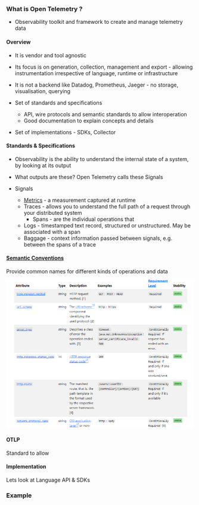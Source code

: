 ### What is Open Telemetry ?

- Observability toolkit and framework to create and manage telemetry data

#### Overview

- It is vendor and tool agnostic
- Its focus is on generation, collection, management and export - allowing instrumentation irrespective of language, runtime or infrastructure
- It is not a backend like Datadog, Prometheus, Jaeger - no storage, visualisation, querying

- Set of standards and specifications
  - API, wire protocols and semantic standards to allow interoperation
  - Good documentation to explain concepts and details
- Set of implementations - SDKs, Collector

#### Standards & Specifications

- Observability is the ability to understand the internal state of a system, by looking at its output
- What outputs are these? Open Telemetry calls these Signals

- Signals
  - [Metrics](https://opentelemetry.io/docs/concepts/signals/metrics/) - a measurement captured at runtime
  - Traces - allows you to understand the full path of a request through your distributed system
    - Spans - are the individual operations that
  - Logs - timestamped text record, structured or unstructured. May be associated with a span
  - Baggage - context information passed between signals, e.g. between the spans of a trace

#### [Semantic Conventions](https://opentelemetry.io/docs/concepts/semantic-conventions/)

Provide common names for different kinds of operations and data

![http_semantics.png](images/http_semantics.png)

#### OTLP

Standard to allow 

#### Implementation

Lets look at Language API & SDKs

### Example




